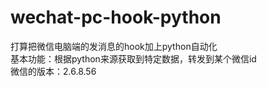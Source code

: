 # wechat-pc-hook-python

打算把微信电脑端的发消息的hook加上python自动化   
基本功能：根据python来源获取到特定数据，转发到某个微信id   
微信的版本：2.6.8.56